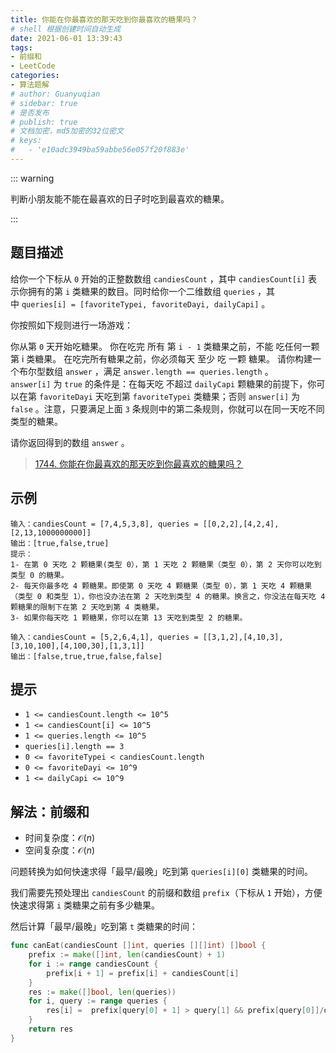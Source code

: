 ```yaml
---
title: 你能在你最喜欢的那天吃到你最喜欢的糖果吗？
# shell 根据创建时间自动生成
date: 2021-06-01 13:39:43
tags:
- 前缀和
- LeetCode
categories:
- 算法题解
# author: Guanyuqian
# sidebar: true
# 是否发布
# publish: true
# 文档加密，md5加密的32位密文
# keys:
# 	- 'e10adc3949ba59abbe56e057f20f883e'
---
```


::: warning

判断小朋友能不能在最喜欢的日子时吃到最喜欢的糖果。

:::

<!-- more -->

## 题目描述

给你一个下标从 `0` 开始的正整数数组 `candiesCount` ，其中 `candiesCount[i]` 表示你拥有的第 `i` 类糖果的数目。同时给你一个二维数组 `queries` ，其中 `queries[i] = [favoriteTypei, favoriteDayi, dailyCapi]` 。

你按照如下规则进行一场游戏：

你从第 `0` 天开始吃糖果。
你在吃完 所有 第 `i - 1` 类糖果之前，不能 吃任何一颗第 i 类糖果。
在吃完所有糖果之前，你必须每天 至少 吃 一颗 糖果。
请你构建一个布尔型数组 `answer` ，满足 `answer.length == queries.length` 。`answer[i]` 为 `true` 的条件是：在每天吃 不超过 `dailyCapi` 颗糖果的前提下，你可以在第 `favoriteDayi` 天吃到第 `favoriteTypei` 类糖果；否则 `answer[i]` 为 `false` 。注意，只要满足上面 `3` 条规则中的第二条规则，你就可以在同一天吃不同类型的糖果。

请你返回得到的数组 `answer` 。

> [1744. 你能在你最喜欢的那天吃到你最喜欢的糖果吗？](https://leetcode-cn.com/problems/can-you-eat-your-favorite-candy-on-your-favorite-day/)

## 示例

```
输入：candiesCount = [7,4,5,3,8], queries = [[0,2,2],[4,2,4],[2,13,1000000000]]
输出：[true,false,true]
提示：
1- 在第 0 天吃 2 颗糖果(类型 0），第 1 天吃 2 颗糖果（类型 0），第 2 天你可以吃到类型 0 的糖果。
2- 每天你最多吃 4 颗糖果。即使第 0 天吃 4 颗糖果（类型 0），第 1 天吃 4 颗糖果（类型 0 和类型 1），你也没办法在第 2 天吃到类型 4 的糖果。换言之，你没法在每天吃 4 颗糖果的限制下在第 2 天吃到第 4 类糖果。
3- 如果你每天吃 1 颗糖果，你可以在第 13 天吃到类型 2 的糖果。

输入：candiesCount = [5,2,6,4,1], queries = [[3,1,2],[4,10,3],[3,10,100],[4,100,30],[1,3,1]]
输出：[false,true,true,false,false]
```



## 提示

- `1 <= candiesCount.length <= 10^5`
- `1 <= candiesCount[i] <= 10^5`
- `1 <= queries.length <= 10^5`
- `queries[i].length == 3`
- `0 <= favoriteTypei < candiesCount.length`
- `0 <= favoriteDayi <= 10^9`
- `1 <= dailyCapi <= 10^9`


## 解法：前缀和

- 时间复杂度：$\mathcal{O}(n)$
- 空间复杂度：$\mathcal{O}(n)$

问题转换为如何快速求得「最早/最晚」吃到第 `queries[i][0]` 类糖果的时间。

我们需要先预处理出 `candiesCount` 的前缀和数组 `prefix`（下标从 `1` 开始），方便快速求得第 `i` 类糖果之前有多少糖果。

然后计算「最早/最晚」吃到第 `t` 类糖果的时间：

```go
func canEat(candiesCount []int, queries [][]int) []bool {
    prefix := make([]int, len(candiesCount) + 1)
    for i := range candiesCount {
        prefix[i + 1] = prefix[i] + candiesCount[i]
    }
    res := make([]bool, len(queries))
    for i, query := range queries {
        res[i] =  prefix[query[0] + 1] > query[1] && prefix[query[0]]/query[2] <= query[1]
    }
    return res
}

```